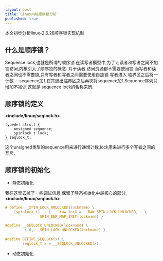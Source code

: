 ```yaml
---
layout: post
title: Linux内核顺序锁分析
published: true
---
```


本文初步分析linux-2.6.28顺序锁实现机制.
## 什么是顺序锁？
Sequence lock,也就是所谓的顺序锁.在读写者模型中,为了让读者和写者之间不加锁访问,内核引入了顺序锁的概念.
对于读者,访问资源都不需要使用锁.而写者和读者之间也不需要锁,只有写者和写者之间需要使用自旋锁.写者进入
临界区之后将一计数---sequence加1,在其退出临界区之后再次将sequence加1.Sequence序列只增加不减少,这就是
sequence lock的名称来历.
## 顺序锁的定义
**<include/linux/seqlock.h>**

    typedef struct {
        unsigned sequence;
        spinlock_t lock;
    } seqlock_t;
这个unsigned类型的sequence用来进行递增计数,lock用来进行多个写者之间的互斥.
## 顺序锁的初始化
- 静态初始化

我在这里去掉了一些调试信息,保留了静态初始化中最核心的部分.
**<include/linux/seqlock.h>**

```c
# define __SPIN_LOCK_UNLOCKED(lockname) \
	(spinlock_t)	{	.raw_lock = __RAW_SPIN_LOCK_UNLOCKED,	\
				SPIN_DEP_MAP_INIT(lockname) }
                
#define __SEQLOCK_UNLOCKED(lockname) \
		 { 0, __SPIN_LOCK_UNLOCKED(lockname) }
         
#define DEFINE_SEQLOCK(x) \
		seqlock_t x = __SEQLOCK_UNLOCKED(x)
```
- 动态初始化